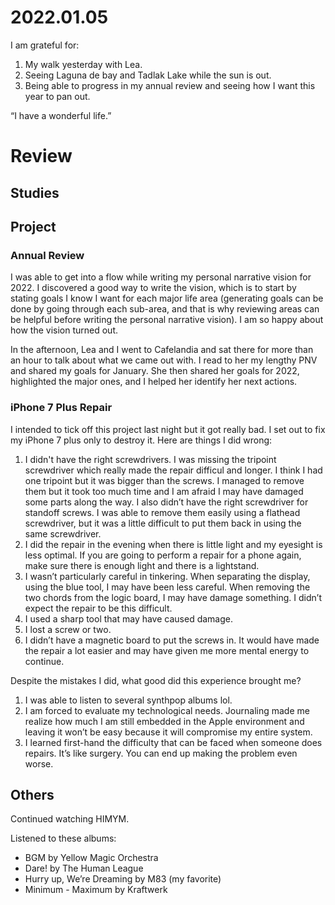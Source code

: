 # 2022.01.05

I am grateful for:

1. My walk yesterday with Lea.
2. Seeing Laguna de bay and Tadlak Lake while the sun is out.
3. Being able to progress in my annual review and seeing how I want this year to pan out.

“I have a wonderful life.”

# Review

## Studies

## Project

### Annual Review

I was able to get into a flow while writing my personal narrative vision for 2022. I discovered a good way to write the vision, which is to start by stating goals I know I want for each major life area (generating goals can be done by going through each sub-area, and that is why reviewing areas can be helpful before writing the personal narrative vision). I am so happy about how the vision turned out.

In the afternoon, Lea and I went to Cafelandia and sat there for more than an hour to talk about what we came out with. I read to her my lengthy PNV and shared my goals for January. She then shared her goals for 2022, highlighted the major ones, and I helped her identify her next actions.

### iPhone 7 Plus Repair

I intended to tick off this project last night but it got really bad. I set out to fix my iPhone 7 plus only to destroy it. Here are things I did wrong:

1. I didn't have the right screwdrivers. I was missing the tripoint screwdriver which really made the repair difficul and longer. I think I had one tripoint but it was bigger than the screws. I managed to remove them but it took too much time and I am afraid I may have damaged some parts along the way. I also didn’t have the right screwdriver for standoff screws. I was able to remove them easily using a flathead screwdriver, but it was a little difficult to put them back in using the same screwdriver.
2. I did the repair in the evening when there is little light and my eyesight is less optimal. If you are going to perform a repair for a phone again, make sure there is enough light and there is a lightstand.
3. I wasn’t particularly careful in tinkering. When separating the display, using the blue tool, I may have been less careful. When removing the two chords from the logic board, I may have damage something. I didn’t expect the repair to be this difficult.
4. I used a sharp tool that may have caused damage.
5. I lost a screw or two.
6. I didn’t have a magnetic board to put the screws in. It would have made the repair a lot easier and may have given me more mental energy to continue.

Despite the mistakes I did, what good did this experience brought me?

1. I was able to listen to several synthpop albums lol.
2. I am forced to evaluate my technological needs. Journaling made me realize how much I am still embedded in the Apple environment and leaving it won’t be easy because it will compromise my entire system.
3. I learned first-hand the difficulty that can be faced when someone does repairs. It’s like surgery. You can end up making the problem even worse.

## Others

Continued watching HIMYM.

Listened to these albums:

- BGM by Yellow Magic Orchestra
- Dare! by The Human League
- Hurry up, We’re Dreaming by M83 (my favorite)
- Minimum - Maximum by Kraftwerk

